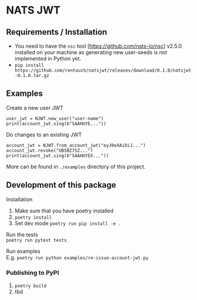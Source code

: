 # NATS JWT

## Requirements / Installation
- You need to have the `nsc` tool [https://github.com/nats-io/nsc] v2.5.0 installed on 
your machine as generating new user-seeds is not implemented in Python yet.
- `pip install https://github.com/rentouch/natsjwt/releases/download/0.1.0/natsjwt-0.1.0.tar.gz`


## Examples

Create a new user JWT
```
user_jwt = NJWT.new_user("user-name")
print(account_jwt.sing(b"SAAHUYE..."))
```

Do changes to an existing JWT
```
account_jwt = NJWT.from_account_jwt("eyJ0eXAiOiJ...")
account_jwt.revoke("UB5BZ7SZ...")
print(account_jwt.sing(b"SAAHUYEX..."))
```

More can be found in `./examples` directory of this project.


## Development of this package

Installation
1. Make sure that you have poetry installed
2. `poetry install`
3. Set dev mode `poetry run pip install -e .`

Run the tests  
`poetry run pytest tests`

Run examples  
E.g. `poetry run python examples/re-issue-account-jwt.py`


### Publishing to PyPI
1. `poetry build`
2. tbd
